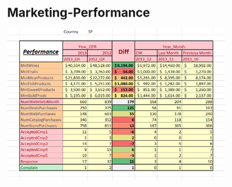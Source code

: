 # Marketing-Performance
![image](https://github.com/Rajnikant21/Marketing-Performance/blob/main/Marketing%20Scorecards/Marketing%20Scorecard.png)
